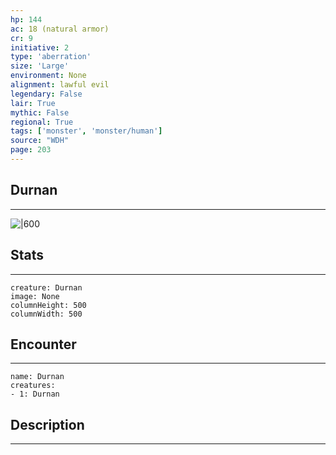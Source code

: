 ```yaml
---
hp: 144
ac: 18 (natural armor)
cr: 9
initiative: 2
type: 'aberration'    
size: 'Large'
environment: None
alignment: lawful evil
legendary: False
lair: True
mythic: False
regional: True
tags: ['monster', 'monster/human']
source: "WDH"
page: 203
---
```


## Durnan
---

![|600](D:/Program%20Files/5e.tools/img/bestiary/WDH/Durnan.jpg)

## Stats
---

```statblock
creature: Durnan
image: None
columnHeight: 500
columnWidth: 500
```

## Encounter
---

```encounter-table
name: Durnan
creatures:
- 1: Durnan
```

## Description
---




